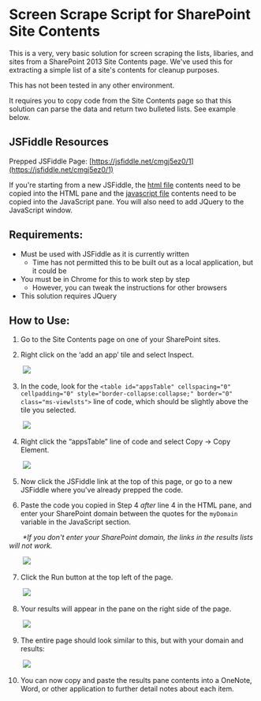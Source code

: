 # Screen Scrape Script for SharePoint Site Contents

This is a very, very basic solution for screen scraping the lists, libaries, and sites from a SharePoint 2013 Site Contents page. We've used this for extracting a simple list of a site's contents for cleanup purposes.

This has not been tested in any other environment. 

It requires you to copy code from the Site Contents page so that this solution can parse the data and return two bulleted lists. See example below.

## JSFiddle Resources
Prepped JSFiddle Page: [https://jsfiddle.net/cmgj5ez0/1](https://jsfiddle.net/cmgj5ez0/1)

If you're starting from a new JSFiddle, the [html file](html.html) contents need to be copied into the HTML pane and the [javascript file](javascript.js) contents need to be copied into the JavaScript pane. You will also need to add JQuery to the JavaScript window.

## Requirements:
- Must be used with JSFiddle as it is currently written
  - Time has not permitted this to be built out as a local application, but it could be
- You must be in Chrome for this to work step by step
  - However, you can tweak the instructions for other browsers
- This solution requires JQuery

## How to Use:
1.	Go to the Site Contents page on one of your SharePoint sites.

2.	Right click on the ‘add an app’ tile and select Inspect.

&nbsp;&nbsp;&nbsp;&nbsp;&nbsp;&nbsp;&nbsp;![](https://www.co.carver.mn.us/Home/ShowImage?id=10692)

3.	In the code, look for the ```<table id="appsTable" cellspacing="0" cellpadding="0" style="border-collapse:collapse;" border="0" class="ms-viewlsts">``` line of code, which should be slightly above the tile you selected.

&nbsp;&nbsp;&nbsp;&nbsp;&nbsp;&nbsp;&nbsp;![](https://www.co.carver.mn.us/Home/ShowImage?id=10694)

4.	Right click the “appsTable” line of code and select Copy -> Copy Element.

&nbsp;&nbsp;&nbsp;&nbsp;&nbsp;&nbsp;&nbsp;![](https://www.co.carver.mn.us/Home/ShowImage?id=10696)

5.	Now click the JSFiddle link at the top of this page, or go to a new JSFiddle where you've already prepped the code.

6.	Paste the code you copied in Step 4 _after_ line 4 in the HTML pane, and enter your SharePoint domain between the quotes for the ```myDomain``` variable in the JavaScript section. 

&nbsp;&nbsp;&nbsp;&nbsp;&nbsp;&nbsp;&nbsp;_*If you don't enter your SharePoint domain, the links in the results lists will not work._

&nbsp;&nbsp;&nbsp;&nbsp;&nbsp;&nbsp;&nbsp;![](https://www.co.carver.mn.us/Home/ShowImage?id=10698)

7.	Click the Run button at the top left of the page.

&nbsp;&nbsp;&nbsp;&nbsp;&nbsp;&nbsp;&nbsp;![](https://www.co.carver.mn.us/Home/ShowImage?id=10700)

8.	 Your results will appear in the pane on the right side of the page.

&nbsp;&nbsp;&nbsp;&nbsp;&nbsp;&nbsp;&nbsp;![](https://www.co.carver.mn.us/Home/ShowImage?id=10702)

9.	The entire page should look similar to this, but with your domain and results:

&nbsp;&nbsp;&nbsp;&nbsp;&nbsp;&nbsp;&nbsp;![](https://www.co.carver.mn.us/Home/ShowImage?id=10704)

10.  You can now copy and paste the results pane contents into a OneNote, Word, or other application to further detail notes about each item. 
